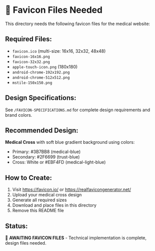 # 🏥 Favicon Files Needed

This directory needs the following favicon files for the medical website:

## Required Files:
- `favicon.ico` (multi-size: 16x16, 32x32, 48x48)
- `favicon-16x16.png`
- `favicon-32x32.png` 
- `apple-touch-icon.png` (180x180)
- `android-chrome-192x192.png`
- `android-chrome-512x512.png`
- `mstile-150x150.png`

## Design Specifications:
See `/FAVICON-SPECIFICATIONS.md` for complete design requirements and brand colors.

## Recommended Design:
**Medical Cross** with soft blue gradient background using colors:
- Primary: #3B7BB8 (medical-blue)
- Secondary: #2F6699 (trust-blue)
- Cross: White or #EBF4FD (medical-light-blue)

## How to Create:
1. Visit https://favicon.io/ or https://realfavicongenerator.net/
2. Upload your medical cross design
3. Generate all required sizes
4. Download and place files in this directory
5. Remove this README file

## Status: 
🔄 **AWAITING FAVICON FILES** - Technical implementation is complete, design files needed.
